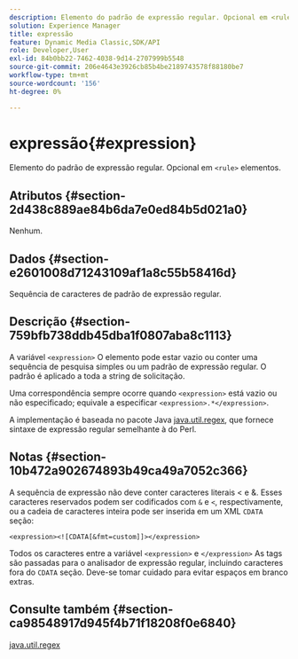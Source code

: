 ```yaml
---
description: Elemento do padrão de expressão regular. Opcional em <rule> elementos.
solution: Experience Manager
title: expressão
feature: Dynamic Media Classic,SDK/API
role: Developer,User
exl-id: 84b0bb22-7462-4038-9d14-2707999b5548
source-git-commit: 206e4643e3926cb85b4be2189743578f88180be7
workflow-type: tm+mt
source-wordcount: '156'
ht-degree: 0%

---
```


# expressão{#expression}

Elemento do padrão de expressão regular. Opcional em `<rule>` elementos.

## Atributos {#section-2d438c889ae84b6da7e0ed84b5d021a0}

Nenhum.

## Dados {#section-e2601008d71243109af1a8c55b58416d}

Sequência de caracteres de padrão de expressão regular.

## Descrição {#section-759bfb738ddb45dba1f0807aba8c1113}

A variável `<expression>` O elemento pode estar vazio ou conter uma sequência de pesquisa simples ou um padrão de expressão regular. O padrão é aplicado a toda a string de solicitação.

Uma correspondência sempre ocorre quando `<expression>` está vazio ou não especificado; equivale a especificar `<expression>.*</expression>`.

A implementação é baseada no pacote Java [java.util.regex](https://www2.cs.duke.edu/csed/java/jdk1.4.2/docs/api/), que fornece sintaxe de expressão regular semelhante à do Perl.

## Notas {#section-10b472a902674893b49ca49a7052c366}

A sequência de expressão não deve conter caracteres literais &lt; e &amp;. Esses caracteres reservados podem ser codificados com `&` e `<`, respectivamente, ou a cadeia de caracteres inteira pode ser inserida em um XML `CDATA` seção:

`<expression><![CDATA[&fmt=custom]]></expression>`

Todos os caracteres entre a variável `<expression>` e `</expression>` As tags são passadas para o analisador de expressão regular, incluindo caracteres fora do `CDATA` seção. Deve-se tomar cuidado para evitar espaços em branco extras.

## Consulte também {#section-ca98548917d945f4b71f18208f0e6840}

[java.util.regex](https://www2.cs.duke.edu/csed/java/jdk1.4.2/docs/api/)
